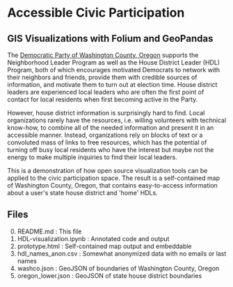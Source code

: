# Accessible Civic Participation
## GIS Visualizations with Folium and GeoPandas 

The [Democratic Party of Washington County, Oregon](https://www.washcodems.org) supports the Neighborhood Leader Program as well as the House District Leader (HDL) Program, both of which encourages motivated Democrats to network with their neighbors and friends, provide them with credible sources of information, and motivate them to turn out at election time. House district leaders are experienced local leaders who are often the first point of contact for local residents when first becoming active in the Party. 

However, house district information is surprisingly hard to find. Local organizations rarely have the resources, i.e. willing volunteers with technical know-how, to combine all of the needed information and present it in an accessible manner. Instead, organizations rely on blocks of text or a convoluted mass of links to free resources, which has the potential of turning off busy local residents who have the interest but maybe not the energy to make multiple inquiries to find their local leaders.

This is a demonstration of how open source visualization tools can be applied to the civic participation space. The result is a self-contained map of Washington County, Oregon, that contains easy-to-access information about a user's state house district and 'home' HDLs.

## Files
0. README.md : This file
1. HDL-visualization.ipynb : Annotated code and output
2. prototype.html : Self-contained map output and embeddable
3. hdl_names_anon.csv : Somewhat anonymized data with no emails or last names
4. washco.json : GeoJSON of boundaries of Washington County, Oregon
5. oregon_lower.json : GeoJSON of state house district boundaries 
